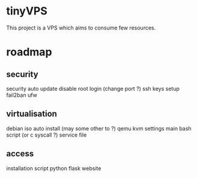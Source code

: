 # tinyVPS
 This project is a VPS which aims to consume few resources.


# roadmap
 ## security
  security auto update
  disable root login (change port ?)
  ssh keys setup
  fail2ban
  ufw
 ## virtualisation
  debian iso auto install (may some other to ?)
  qemu kvm settings
  main bash script (or c syscall ?)
  service file
 ## access
  installation script
  python flask website